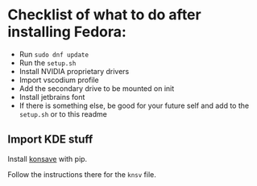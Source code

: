 # Checklist of what to do after installing Fedora:

- Run `sudo dnf update`
- Run the `setup.sh`
- Install NVIDIA proprietary drivers
- Import vscodium profile
- Add the secondary drive to be mounted on init
- Install jetbrains font
- If there is something else, be good for your future self and add to the `setup.sh` or to this readme

## Import KDE stuff

Install [konsave](https://github.com/Prayag2/konsave) with pip.

Follow the instructions there for the `knsv` file.
